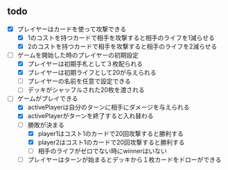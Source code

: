 ## todo
- [x] プレイヤーはカードを使って攻撃できる
  - [x] 1のコストを持つカードで相手を攻撃すると相手のライフを1減らせる
  - [x] 2のコストを持つカードで相手を攻撃すると相手のライフを2減らせる
- [ ] ゲームを開始した時のプレイヤーの初期設定
  - [x] プレイヤーは初期手札として３枚配られる
  - [x] プレイヤーは初期ライフとして20が与えられる
  - [ ] プレイヤーの名前を任意で設定できる
  - [ ] デッキがシャッフルされた20枚を渡される
- [ ] ゲームがプレイできる
  - [x] activePlayerは自分のターンに相手にダメージを与えられる
  - [x] activePlayerがターンを終了すると入れ替わる
  - [ ] 勝敗が決まる
    - [x] player1はコスト1のカードで20回攻撃すると勝利する
    - [x] player2はコスト1のカードで20回攻撃すると勝利する
    - [ ] 相手のライフがゼロでない時にwinnerはいない
  - [ ] プレイヤーはターンが始まるとデッキから１枚カードをドローができる